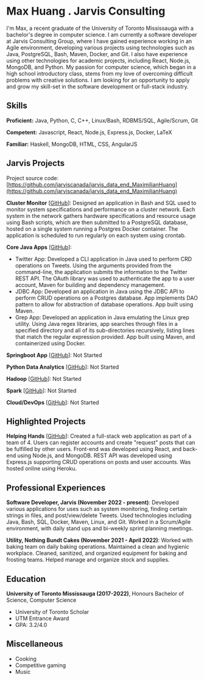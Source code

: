 # Max Huang . Jarvis Consulting

I'm Max, a recent graduate of the University of Toronto Mississauga with a bachelor's degree in computer science. I am currently a software developer at Jarvis Consulting Group, where I have gained experience working in an Agile environment, developing various projects using technologies such as Java, PostgreSQL, Bash, Maven, Docker, and Git. I also have experience using other technologies for academic projects, including React, Node.js, MongoDB, and Python. My passion for computer science, which began in a high school introductory class, stems from my love of overcoming difficult problems with creative solutions. I am looking for an opportunity to apply and grow my skill-set in the software development or full-stack industry.

## Skills

**Proficient:** Java, Python, C, C++, Linux/Bash, RDBMS/SQL, Agile/Scrum, Git

**Competent:** Javascript, React, Node.js, Express.js, Docker, LaTeX

**Familiar:** Haskell, MongoDB, HTML, CSS, AngularJS

## Jarvis Projects

Project source code: [https://github.com/jarviscanada/jarvis_data_end_MaximilianHuang](https://github.com/jarviscanada/jarvis_data_end_MaximilianHuang)


**Cluster Monitor** [[GitHub](https://github.com/jarviscanada/jarvis_data_end_MaximilianHuang/tree/master/linux_sql)]: Designed an application in Bash and SQL used to monitor system specifications and performance on a cluster network. Each system in the network gathers hardware specifications and resource usage using Bash scripts, which are then submitted to a PostgreSQL database, hosted on a single system running a Postgres Docker container. The application is scheduled to run regularly on each system using crontab.

**Core Java Apps** [[GitHub](https://github.com/jarviscanada/jarvis_data_end_MaximilianHuang/tree/master/core_java)]:
      
  - Twitter App: Developed a CLI application in Java used to perform CRD operations on Tweets. Using the arguments provided from the command-line, the application submits the information to the Twitter REST API. The OAuth library was used to authenticate the app to a user account, Maven for building and dependency management.
  - JDBC App: Developed an application in Java using the JDBC API to perform CRUD operations on a Postgres database. App implements DAO pattern to allow for abstraction of database operations. App built using Maven.
  - Grep App: Developed an application in Java emulating the Linux grep utility. Using Java regex libraries, app searches through files in a specified directory and all of its sub-directories recursively, listing lines that match the regular expression provided. App built using Maven, and containerized using Docker.

**Springboot App** [[GitHub](https://github.com/jarviscanada/jarvis_data_end_MaximilianHuang/tree/master/springboot)]: Not Started

**Python Data Analytics** [[GitHub](https://github.com/jarviscanada/jarvis_data_end_MaximilianHuang/tree/master/python_data_analytics)]: Not Started

**Hadoop** [[GitHub](https://github.com/jarviscanada/jarvis_data_end_MaximilianHuang/tree/master/hadoop)]: Not Started

**Spark** [[GitHub](https://github.com/jarviscanada/jarvis_data_end_MaximilianHuang/tree/master/spark)]: Not Started

**Cloud/DevOps** [[GitHub](https://github.com/jarviscanada/jarvis_data_end_MaximilianHuang/tree/master/cloud_devops)]: Not Started


## Highlighted Projects
**Helping Hands** [[GitHub](https://github.com/manacute/helping_hands)]: Created a full-stack web application as part of a team of 4. Users can register accounts and create "request" posts that can be fulfilled by other users. Front-end was developed using React, and back-end using Node.js, and MongoDB. REST API was developed using Express.js supporting CRUD operations on posts and user accounts. Was hosted online using Heroku.


## Professional Experiences

**Software Developer, Jarvis (November 2022 - present)**: Developed various applications for uses such as system monitoring, finding certain strings in files, and post/view/delete Tweets. Used technologies including Java, Bash, SQL, Docker, Maven, Linux, and Git. Worked in a Scrum/Agile environment, with daily stand ups and bi-weekly sprint planning meetings.

**Utility, Nothing Bundt Cakes (November 2021 - April 2022)**: Worked with baking team on daily baking operations. Maintained a clean and hygienic workplace. Cleaned, sanitized, and organized equipment for baking and frosting teams. Helped manage and organize stock and supplies.


## Education
**University of Toronto Mississauga (2017-2022)**, Honours Bachelor of Science, Computer Science
- University of Toronto Scholar
- UTM Entrance Award
- GPA: 3.2/4.0


## Miscellaneous
- Cooking
- Competitive gaming
- Music